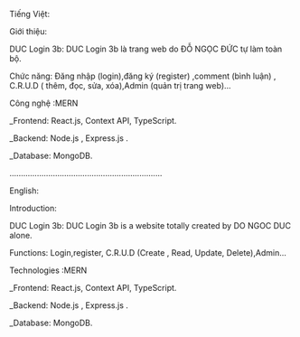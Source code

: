 Tiếng Việt:

Giới thiệu:

DUC Login 3b: DUC Login 3b là trang web do ĐỖ NGỌC ĐỨC tự làm toàn bộ.

Chức năng: Đăng nhập (login),đăng ký (register) ,comment (bình luận) ,
C.R.U.D ( thêm, đọc, sửa, xóa),Admin (quản trị trang web)...

Công nghệ :MERN

\_Frontend: React.js, Context API, TypeScript.

\_Backend: Node.js , Express.js .

\_Database: MongoDB.

...................................................................

English:

Introduction:

DUC Login 3b: DUC Login 3b is a website totally created by DO NGOC DUC alone.

Functions: Login,register, C.R.U.D (Create , Read, Update, Delete),Admin...

Technologies :MERN

\_Frontend: React.js, Context API, TypeScript.

\_Backend: Node.js , Express.js .

\_Database: MongoDB.
